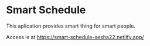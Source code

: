 # Smart Schedule

This aplication provides smart thing for smart people.

Access is at https://smart-schedule-sesha22.netlify.app/
